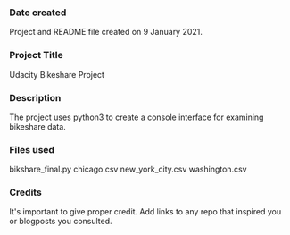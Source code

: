 ### Date created
Project and README file created on 9 January 2021.

### Project Title
Udacity Bikeshare Project

### Description
The project uses python3 to create a console interface for examining bikeshare data.

### Files used
bikshare_final.py
chicago.csv
new_york_city.csv
washington.csv

### Credits
It's important to give proper credit. Add links to any repo that inspired you or blogposts you consulted.
